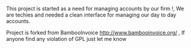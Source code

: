 This project is started as a need for managing accounts by our firm !, We are techies and needed a clean interface for managing our day to day accounts.

Project is forked from BambooInvoice http://www.bambooinvoice.org/ , If anyone find any violation of GPL just let me know